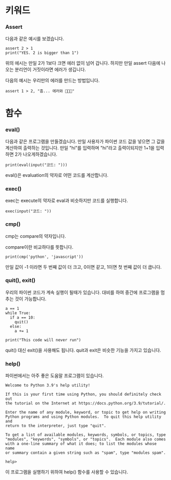 # 키워드
### Assert
다음과 같은 예시를 보겠습니다.

```
assert 2 > 1
print("YES. 2 is bigger than 1")
```

위의 에시는 만일 2가 1보다 크면 에러 없이 넘어 갑니다. 하지만 만일 assert 다음에 나오는 분리언이 거짓이라면 에러가 생깁니다.

다음의 예시는 우리만의 에러를 만드는 방법입니다.

```
assert 1 > 2, "흠... 에러와 🐛🐛🐛"
```

# 함수
### eval()
다음과 같은 프로그램을 만들겠습니다. 만일 사용자가 파이썬 코드 값을 넣으면 그 값을 계산하여 출력하는 것입니다. 만일 "hi"를 입력하며 "hi"라고 출력이되지만 1+1을 입력하면 2가 나오게하겠습니다.

```
print(eval(input("코드: ")))
```

eval()은 evaluation의 약자로 어떤 코드를 계산합니다.

### exec()
exec는 execute의 약자로 eval과 비슷하지만 코드를 실행합니다.

```
exec(input("코드: "))
```

### cmp()
cmp는 compare의 약자입니다.

compare이란 비교하다를 뜻합니다.

```
print(cmp('python', 'javascript'))
```

만일 값이 -1 이라면 두 번째 값이 더 크고, 0이면 같고, 1이면 첫 번째 값이 더 큽니다.

### quit(), exit()
우리의 파이썬 코드가 계속 실행이 될때가 있습니다. 대비를 하여 중간에 프로그램을 멈추는 것이 가능합니다.

```
a == 1
while True:
  if a == 10:
    quit()
  else:
    a += 1

print("This code will never run")
```

quit() 대신 exit()을 사용해도 됩니다. quit과 exit은 비슷한 기능을 가지고 있습니다.

### help()
파이썬에서는 아주 좋은 도움말 프로그램이 있습니다.

```
Welcome to Python 3.9's help utility!

If this is your first time using Python, you should definitely check out
the tutorial on the Internet at https://docs.python.org/3.9/tutorial/.

Enter the name of any module, keyword, or topic to get help on writing
Python programs and using Python modules.  To quit this help utility and
return to the interpreter, just type "quit".

To get a list of available modules, keywords, symbols, or topics, type
"modules", "keywords", "symbols", or "topics".  Each module also comes
with a one-line summary of what it does; to list the modules whose name
or summary contain a given string such as "spam", type "modules spam".

help>
```

이 프로그램을 실행하기 위하여 help() 함수를 사용할 수 있습니다.
